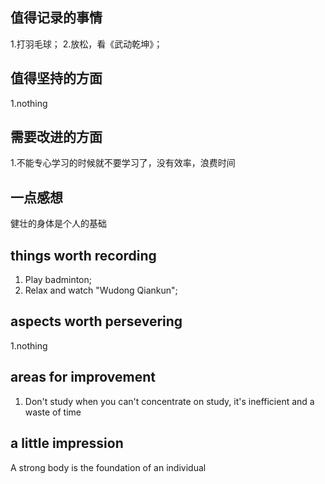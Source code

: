## 值得记录的事情
1.打羽毛球；
2.放松，看《武动乾坤》；


## 值得坚持的方面
1.nothing


## 需要改进的方面
1.不能专心学习的时候就不要学习了，没有效率，浪费时间


## 一点感想
健壮的身体是个人的基础


## things worth recording
1. Play badminton;
2. Relax and watch "Wudong Qiankun";

  
## aspects worth persevering
1.nothing


## areas for improvement
1. Don't study when you can't concentrate on study, it's inefficient and a waste of time


## a little impression
A strong body is the foundation of an individual
